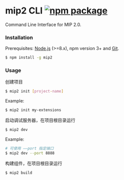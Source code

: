 # mip2 CLI [![npm package](https://img.shields.io/npm/v/mip2.svg)](https://www.npmjs.com/package/mip2)


Command Line Interface for MIP 2.0.

### Installation

Prerequisites: [Node.js](https://nodejs.org/en/) (>=8.x), npm version 3+ and [Git](https://git-scm.com/).

``` bash
$ npm install -g mip2
```

### Usage

创建项目

``` bash
$ mip2 init [project-name]
```

Example:

``` bash
$ mip2 init my-extensions
```

启动调试服务器，在项目根目录运行

``` bash
$ mip2 dev
```

Example:

``` bash
# 可使用 ——port 指定端口
$ mip2 dev --port 8888
```

构建组件，在项目根目录运行

``` bash
$ mip2 build
```

